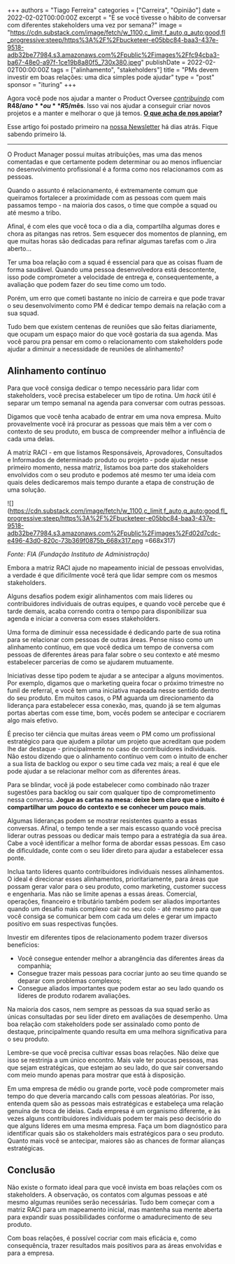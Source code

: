 +++
authors = "Tiago Ferreira"
categories = ["Carreira", "Opinião"]
date = 2022-02-02T00:00:00Z
excerpt = "E se você tivesse o hábito de conversar com diferentes stakeholders uma vez por semana?"
image = "https://cdn.substack.com/image/fetch/w_1100,c_limit,f_auto,q_auto:good,fl_progressive:steep/https%3A%2F%2Fbucketeer-e05bbc84-baa3-437e-9518-adb32be77984.s3.amazonaws.com%2Fpublic%2Fimages%2Ffc94cba3-ba67-48e0-a97f-1ce19b8a80f5_730x380.jpeg"
publishDate = 2022-02-02T00:00:00Z
tags = ["alinhamento", "stakeholders"]
title = "PMs devem investir em boas relações: uma dica simples pode ajudar"
type = "post"
sponsor = "ituring"
+++

Agora você pode nos ajudar a manter o Product Oversee [_contribuindo_](https://productoversee.com/apoie/?utm_source=ProductOversee&utm_medium=linkArtigo&utm_campaign=linkArtigoPublicado) com **R$48/ano** ou **R$5/mês**. Isso vai nos ajudar a conseguir criar novos projetos e a manter e melhorar o que já temos. [**O que acha de nos apoiar**](https://productoversee.com/apoie/?utm_source=ProductOversee&utm_medium=linkArtigo&utm_campaign=linkArtigoPublicado)**?**

Esse artigo foi postado primeiro na [nossa Newsletter](https://productoversee.com/newsletter/) há dias atrás. Fique sabendo primeiro lá.

***

O Product Manager possui muitas atribuições, mas uma das menos comentadas e que certamente podem determinar ou ao menos influenciar no desenvolvimento profissional é a forma como nos relacionamos com as pessoas.

Quando o assunto é relacionamento, é extremamente comum que queiramos fortalecer a proximidade com as pessoas com quem mais passamos tempo - na maioria dos casos, o time que compõe a squad ou até mesmo a tribo.

Afinal, é com eles que você toca o dia a dia, compartilha algumas dores e chora as pitangas nas retros. Sem esquecer dos momentos de planning, em que muitas horas são dedicadas para refinar algumas tarefas com o Jira aberto…

Ter uma boa relação com a squad é essencial para que as coisas fluam de forma saudável. Quando uma pessoa desenvolvedora está descontente, isso pode comprometer a velocidade de entrega e, consequentemente, a avaliação que podem fazer do seu time como um todo.

Porém, um erro que cometi bastante no início de carreira e que pode travar o seu desenvolvimento como PM é dedicar tempo demais na relação com a sua squad.

Tudo bem que existem centenas de reuniões que são feitas diariamente, que ocupam um espaço maior do que você gostaria da sua agenda. Mas você parou pra pensar em como o relacionamento com stakeholders pode ajudar a diminuir a necessidade de reuniões de alinhamento?

## Alinhamento contínuo

Para que você consiga dedicar o tempo necessário para lidar com stakeholders, você precisa estabelecer um tipo de rotina. Um _hack_ útil é separar um tempo semanal na agenda para conversar com outras pessoas.

Digamos que você tenha acabado de entrar em uma nova empresa. Muito provavelmente você irá procurar as pessoas que mais têm a ver com o contexto de seu produto, em busca de compreender melhor a influência de cada uma delas.

A matriz RACI - em que listamos Responsáveis, Aprovadores, Consultados e Informados de determinado produto ou projeto - pode ajudar nesse primeiro momento, nessa matriz, listamos boa parte dos stakeholders envolvidos com o seu produto e podemos até mesmo ter uma ideia com quais deles dedicaremos mais tempo durante a etapa de construção de uma solução.

![](https://cdn.substack.com/image/fetch/w_1100,c_limit,f_auto,q_auto:good,fl_progressive:steep/https%3A%2F%2Fbucketeer-e05bbc84-baa3-437e-9518-adb32be77984.s3.amazonaws.com%2Fpublic%2Fimages%2Fd02d7cdc-e496-43d0-820c-73b369f0875b_668x317.png =668x317)

_Fonte: FIA (Fundação Instituto de Administração)_

Embora a matriz RACI ajude no mapeamento inicial de pessoas envolvidas, a verdade é que dificilmente você terá que lidar sempre com os mesmos stakeholders.

Alguns desafios podem exigir alinhamentos com mais líderes ou contribuidores individuais de outras equipes, e quando você percebe que é tarde demais, acaba correndo contra o tempo para disponibilizar sua agenda e iniciar a conversa com esses stakeholders.

Uma forma de diminuir essa necessidade é dedicando parte de sua rotina para se relacionar com pessoas de outras áreas. Pense nisso como um alinhamento contínuo, em que você dedica um tempo de conversa com pessoas de diferentes áreas para falar sobre o seu contexto e até mesmo estabelecer parcerias de como se ajudarem mutuamente.

Iniciativas desse tipo podem te ajudar a se antecipar a alguns movimentos. Por exemplo, digamos que o marketing queira focar o próximo trimestre no funil de referral, e você tem uma iniciativa mapeada nesse sentido dentro do seu produto. Em muitos casos, o PM aguarda um direcionamento da liderança para estabelecer essa conexão, mas, quando já se tem algumas portas abertas com esse time, bom, vocês podem se antecipar e cocriarem algo mais efetivo.

É preciso ter ciência que muitas áreas veem o PM como um profissional estratégico para que ajudem a pilotar um projeto que acreditam que podem lhe dar destaque - principalmente no caso de contribuidores individuais. Não estou dizendo que o alinhamento contínuo vem com o intuito de encher a sua lista de backlog ou expor o seu time cada vez mais; a real é que ele pode ajudar a se relacionar melhor com as diferentes áreas.

Para se blindar, você já pode estabelecer como combinado não trazer sugestões para backlog ou sair com qualquer tipo de comprometimento nessa conversa. **Jogue as cartas na mesa: deixe bem claro que o intuito é compartilhar um pouco do contexto e se conhecer um pouco mais**.

Algumas lideranças podem se mostrar resistentes quanto a essas conversas. Afinal, o tempo tende a ser mais escasso quando você precisa liderar outras pessoas ou dedicar mais tempo para a estratégia da sua área. Cabe a você identificar a melhor forma de abordar essas pessoas. Em caso de dificuldade, conte com o seu líder direto para ajudar a estabelecer essa ponte.

Inclua tanto líderes quanto contribuidores individuais nesses alinhamentos. O ideal é direcionar esses alinhamentos, prioritariamente, para áreas que possam gerar valor para o seu produto, como marketing, customer success e engenharia. Mas não se limite apenas a essas áreas. Comercial, operações, financeiro e tributário também podem ser aliados importantes quando um desafio mais complexo cair no seu colo - até mesmo para que você consiga se comunicar bem com cada um deles e gerar um impacto positivo em suas respectivas funções.

Investir em diferentes tipos de relacionamento podem trazer diversos benefícios:

* Você consegue entender melhor a abrangência das diferentes áreas da companhia;
* Consegue trazer mais pessoas para cocriar junto ao seu time quando se deparar com problemas complexos;
* Consegue aliados importantes que podem estar ao seu lado quando os líderes de produto rodarem avaliações.

Na maioria dos casos, nem sempre as pessoas da sua squad serão as únicas consultadas por seu líder direto em avaliações de desempenho. Uma boa relação com stakeholders pode ser assinalado como ponto de destaque, principalmente quando resulta em uma melhora significativa para o seu produto.

Lembre-se que você precisa cultivar essas boas relações. Não deixe que isso se restrinja a um único encontro. Mais vale ter poucas pessoas, mas que sejam estratégicas, que estejam ao seu lado, do que sair conversando com meio mundo apenas para mostrar que está à disposição.

Em uma empresa de médio ou grande porte, você pode comprometer mais tempo do que deveria marcando calls com pessoas aleatórias. Por isso, entenda quem são as pessoas mais estratégicas e estabeleça uma relação genuína de troca de ideias. Cada empresa é um organismo diferente, e às vezes alguns contribuidores individuais podem ter mais peso decisório do que alguns líderes em uma mesma empresa. Faça um bom diagnóstico para identificar quais são os stakeholders mais estratégicos para o seu produto. Quanto mais você se antecipar, maiores são as chances de formar alianças estratégicas.

## Conclusão

Não existe o formato ideal para que você invista em boas relações com os stakeholders. A observação, os contatos com algumas pessoas e até mesmo algumas reuniões serão necessárias. Tudo bem começar com a matriz RACI para um mapeamento inicial, mas mantenha sua mente aberta para expandir suas possibilidades conforme o amadurecimento de seu produto.

Com boas relações, é possível cocriar com mais eficácia e, como consequência, trazer resultados mais positivos para as áreas envolvidas e para a empresa.